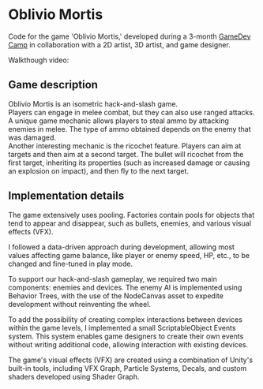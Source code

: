 # Oblivio Mortis
Code for the game 'Oblivio Mortis,' developed during a 3-month  [GameDev Camp](https://gamedev.camp) in collaboration with a 2D artist, 3D artist, and game designer.   

Walkthough video: 

## Game description
Oblivio Mortis is an isometric hack-and-slash game.   
Players can engage in melee combat, but they can also use ranged attacks.    
A unique game mechanic allows players to steal ammo by attacking enemies in melee. The type of ammo obtained depends on the enemy that was damaged.   
Another interesting mechanic is the ricochet feature. Players can aim at targets and then aim at a second target. The bullet will ricochet from the first target, inheriting its properties (such as increased damage or causing an explosion on impact), and then fly to the next target.

## Implementation details
The game extensively uses pooling. Factories contain pools for objects that tend to appear and disappear, such as bullets, enemies, and various visual effects (VFX). 

I followed a data-driven approach during development, allowing most values affecting game balance, like player or enemy speed, HP, etc., to be changed and fine-tuned in play mode.

To support our hack-and-slash gameplay, we required two main components: enemies and devices. The enemy AI is implemented using Behavior Trees, with the use of the NodeCanvas asset to expedite development without reinventing the wheel.

To add the possibility of creating complex interactions between devices within the game levels, I implemented a small ScriptableObject Events system. This system enables game designers to create their own events without writing additional code, allowing interaction with existing devices.

The game's visual effects (VFX) are created using a combination of Unity's built-in tools, including VFX Graph, Particle Systems, Decals, and custom shaders developed using Shader Graph.  
